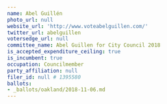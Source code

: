 ```yaml
---
name: Abel Guillén
photo_url: null
website_url: 'http://www.voteabelguillen.com/'
twitter_url: abelguillen
votersedge_url: null
committee_name: Abel Guillen for City Council 2018
is_accepted_expenditure_ceiling: true
is_incumbent: true
occupation: Councilmember
party_affiliation: null
filer_id: null # 1395580
ballots:
- _ballots/oakland/2018-11-06.md
---
```

